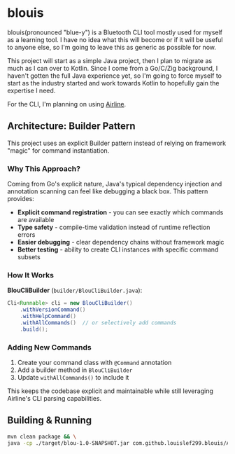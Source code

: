 # blouis

blouis(pronounced "blue-y") is a Bluetooth CLI tool mostly used for
myself as a learning tool. I have no idea what this will become or if
it will be useful to anyone else, so I'm going to leave this as
generic as possible for now.

This project will start as a simple Java project, then I plan to
migrate as much as I can over to Kotlin. Since I come from a Go/C/Zig
background, I haven't gotten the full Java experience yet, so I'm
going to force myself to start as the industry started and work
towards Kotlin to hopefully gain the expertise I need.

For the CLI, I'm planning on using [Airline][].

## Architecture: Builder Pattern

This project uses an explicit Builder pattern instead of relying on framework
"magic" for command instantiation.

### Why This Approach?

Coming from Go's explicit nature, Java's typical dependency injection and
annotation scanning can feel like debugging a black box. This pattern provides:

- **Explicit command registration** - you can see exactly which commands are
  available
- **Type safety** - compile-time validation instead of runtime reflection errors
- **Easier debugging** - clear dependency chains without framework magic
- **Better testing** - ability to create CLI instances with specific command
  subsets

### How It Works

**BlouCliBuilder** (`builder/BlouCliBuilder.java`):

```java
Cli<Runnable> cli = new BlouCliBuilder()
    .withVersionCommand()
    .withHelpCommand()
    .withAllCommands()  // or selectively add commands
    .build();
```

### Adding New Commands

1. Create your command class with `@Command` annotation
2. Add a builder method in `BlouCliBuilder`
3. Update `withAllCommands()` to include it

This keeps the codebase explicit and maintainable while still leveraging Airline's CLI parsing capabilities.

## Building & Running

```bash
mvn clean package && \
java -cp ./target/blou-1.0-SNAPSHOT.jar com.github.louislef299.blouis/App
```

[Airline]: https://rvesse.github.io/airline/
